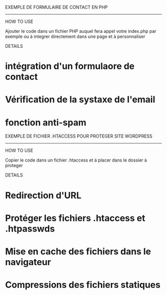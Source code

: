 EXEMPLE DE FORMULAIRE DE CONTACT EN PHP
_________________________________________

HOW TO USE 

Ajouter le code dans un fichier PHP auquel fera appel votre index.php par exemple ou à integrer directement dans une page et à personnaliser

DETAILS 
# intégration d'un formulaore de contact
# Vérification de la systaxe de l'email
# fonction anti-spam




EXEMPLE DE FICHIER .HTACCESS POUR PROTEGER SITE WORDPRESS
__________________________________________________________

HOW TO USE 

Copier le code dans un fichier .htaccess et à placer dans le dossier à proteger

DETAILS 
# Redirection d'URL
# Protéger les fichiers .htaccess et .htpasswds
# Mise en cache des fichiers dans le navigateur
# Compressions des fichiers statiques